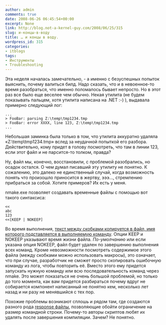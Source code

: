 ```yaml
---
author: admin
comments: true
date: 2008-06-26 06:45:54+00:00
excerpt: None
link: http://blog.not-a-kernel-guy.com/2008/06/25/315
slug: и-концы-в-воду
title: … и концы в воду.
wordpress_id: 315
categories:
- itblogs
tags:
- Инструменты
- Troubleshooting
---
```


Эта неделя началась замечательно, - а именно с безуспешных попыток выяснить, почему валиться билд. Надо сказать, что и в невоенное-то время разобраться, что именно поломалось бывает непросто. Но в этот раз все было еще веселее чем обычно. Некая утилита (не будем показывать пальцем, хотя утилита написана на .NET :-) ), выдавала примерно следующий лог:


```no-highlight
...
> FooBar: parsing Z:\temp\tmp1234.tmp
> FooBar: error XXXX, line 123, Z:\temp\tmp1234.tmp
...
```


<!-- more -->




Небольшая заминка была только в том, что утилита аккуратно удаляла «Z:\temp\tmp1234.tmp» вслед за неудачной попыткой его разбора. Действительно, кому придет в голову посмотреть, что там в линии 123, если этот файл и не парсится-то толком, правда?





Ну, файл мы, конечно, восстановили, с проблемой разобрались, но осадок остался. О чем думал писавший эту утилиту не понятно. К сожалению, это далеко не единственный случай, когда возможность понять что произошло приносится в жертву, эээ…, стремлению прибраться за собой. Хотите примеров? Их есть у меня.





nmake.exe позволяет создавать временные файлы с помощью вот такого синтаксиса:





```no-highlight
<<
abc
123
<<[KEEP | NOKEEP]
```





Во время выполнения, [текст между скобками копируется в файл, имя которого подставляется в выполняемую команду](http://msdn.microsoft.com/en-us/library/seaaew50(VS.71).aspx). Опции KEEP и NOKEEP указывают время жизни файла. _По-умолчанию_ или если указана опция NOKEEP, файл будет удален по завершению выполнения всех команд. Кроме невозможности посмотреть содержимое этого файла (между скобками можно использовать макросы), это означает, что при случае, разработчик не сможет просто скопировать ошибочную команду из лога, чтобы повторить её. Вместо этого ему придется запускать нужную команду или всю последовательность команд через nmake. Это может показаться не очень большой проблемой, но только до того момента, как вам придется разбираться почему вдруг не собирается компонент написанный не понятно кем, несколько лет назад и ни разу не менявшийся с тех пор.





Похожие проблемы возникают сплошь и рядом там, где создаются разного рода [response файлы](http://msdn.microsoft.com/en-us/library/3te4xt0y(VS.80).aspx), позволяющие обойти ограничение на размер командной строки. Почему-то авторы скриптов любят их удалять после завершения компиляции. Зачем? Не понятно.
